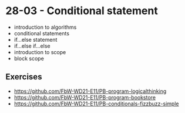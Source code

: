 # 28-03 - Conditional statement

- introduction to algorithms
- conditional statements
- if...else statement
- if...else if...else
- introduction to scope
- block scope

## Exercises

- https://github.com/FbW-WD21-E11/PB-program-logicalthinking
- https://github.com/FbW-WD21-E11/PB-program-bookstore
- https://github.com/FbW-WD21-E11/PB-conditionals-fizzbuzz-simple